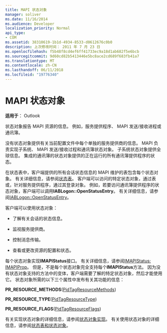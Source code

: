 ```yaml
---
title: MAPI 状态对象
manager: soliver
ms.date: 11/16/2014
ms.audience: Developer
localization_priority: Normal
api_type:
- COM
ms.assetid: 38310619-1b1d-4934-8533-d0612676c0b0
description: 上次修改时间： 2011 年 7 月 23 日
ms.openlocfilehash: f5b48f8cd4ef6ff41733ec9a18d1ab682f5e6bcb
ms.sourcegitcommit: 9d60cd82b5413446e5bc8ace2cd689f683fb41a7
ms.translationtype: MT
ms.contentlocale: zh-CN
ms.lasthandoff: 06/11/2018
ms.locfileid: "19776340"
---
```

# <a name="mapi-status-objects"></a>MAPI 状态对象

  
  
**适用于**： Outlook 
  
状态对象报告 MAPI 资源的信息。 例如，服务提供程序、 MAPI 发送/接收进程或通讯簿。
  
没有状态对象提供有关当前配置文件中每个单独的服务提供商的信息。 MAPI 负责实现子系统、 MAPI 发送/接收过程和通讯簿状态对象。 子系统状态对象提供全球信息。 集成的通讯簿的状态对象提供的正在运行的所有通讯簿提供程序的状态。
  
在状态表中，客户端提供的所有会话状态信息的 MAPI 维护的表包含每个状态对象。 有关详细信息，请参阅[状态表](status-tables.md)。 客户端可以访问的特定状态对象，通过表或，针对服务提供程序，通过其登录对象。 例如，若要访问通讯簿提供程序的状态对象，客户端可以调用**IABLogon::OpenStatusEntry**。 有关详细信息，请参阅[IABLogon::OpenStatusEntry](iablogon-openstatusentry.md)。
  
客户端可以使用状态对象：
  
- 了解有关会话的状态信息。
    
- 监视服务提供商。
    
- 控制消息传输。
    
- 查看或更改资源的配置和状态。
    
每个状态对象实现**IMAPIStatus**接口。 有关详细信息，请参阅[IMAPIStatus: IMAPIProp](imapistatusimapiprop.md)。 但是，不是每个状态对象完全支持每个**IMAPIStatus**方法。 因为没有状态对象支持的方法中的变体，客户端需要了解的特定状态对象，然后才能使用它。 状态对象所需的以下三个属性中发布有关其功能的信息： 
  
 **PR_RESOURCE_METHODS**([PidTagResourceMethods](pidtagresourcemethods-canonical-property.md)) 
  
 **PR_RESOURCE_TYPE**([PidTagResourceType](pidtagresourcetype-canonical-property.md)) 
  
 **PR_RESOURCE_FLAGS**([PidTagResourceFlags](pidtagresourceflags-canonical-property.md)) 
  
有关实现状态对象的详细信息，请参阅[状态对象实现](status-object-implementation.md)。 有关使用状态对象的详细信息，请参阅[状态表和状态对象](status-table-and-status-objects.md)。
  

